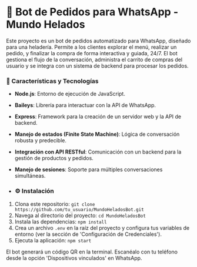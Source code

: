 # 🤖 Bot de Pedidos para WhatsApp - Mundo Helados

Este proyecto es un bot de pedidos automatizado para WhatsApp, diseñado para una heladería. Permite a los clientes explorar el menú, realizar un pedido, y finalizar la compra de forma interactiva y guiada, 24/7. El bot gestiona el flujo de la conversación, administra el carrito de compras del usuario y se integra con un sistema de backend para procesar los pedidos.

### 🚀 Características y Tecnologías

* **Node.js**: Entorno de ejecución de JavaScript.
* **Baileys**: Librería para interactuar con la API de WhatsApp.
* **Express**: Framework para la creación de un servidor web y la API de backend.
* **Manejo de estados (Finite State Machine)**: Lógica de conversación robusta y predecible.
* **Integración con API RESTful**: Comunicación con un backend para la gestión de productos y pedidos.
* **Manejo de sesiones**: Soporte para múltiples conversaciones simultáneas.

* ### ⚙️ Instalación

1.  Clona este repositorio:
    `git clone https://github.com/tu_usuario/MundoHeladosBot.git`
2.  Navega al directorio del proyecto:
    `cd MundoHeladosBot`
3.  Instala las dependencias:
    `npm install`
4.  Crea un archivo `.env` en la raíz del proyecto y configura tus variables de entorno (ver la sección de 'Configuración de Credenciales').
5.  Ejecuta la aplicación:
    `npm start`

El bot generará un código QR en la terminal. Escanéalo con tu teléfono desde la opción 'Dispositivos vinculados' en WhatsApp.
